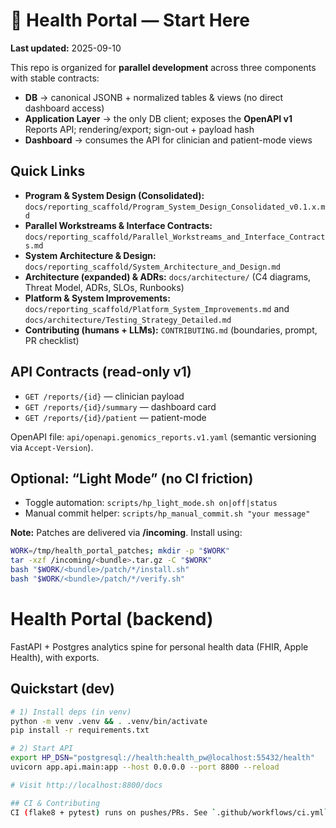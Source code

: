 <!-- HP-START-HERE:BEGIN -->
# 🧭 Health Portal — Start Here

**Last updated:** 2025-09-10

This repo is organized for **parallel development** across three components with stable contracts:

- **DB** → canonical JSONB + normalized tables & views (no direct dashboard access)
- **Application Layer** → the only DB client; exposes the **OpenAPI v1** Reports API; rendering/export; sign-out + payload hash
- **Dashboard** → consumes the API for clinician and patient-mode views

## Quick Links
- **Program & System Design (Consolidated):** `docs/reporting_scaffold/Program_System_Design_Consolidated_v0.1.x.md`
- **Parallel Workstreams & Interface Contracts:** `docs/reporting_scaffold/Parallel_Workstreams_and_Interface_Contracts.md`
- **System Architecture & Design:** `docs/reporting_scaffold/System_Architecture_and_Design.md`
- **Architecture (expanded) & ADRs:** `docs/architecture/` (C4 diagrams, Threat Model, ADRs, SLOs, Runbooks)
- **Platform & System Improvements:** `docs/reporting_scaffold/Platform_System_Improvements.md` and `docs/architecture/Testing_Strategy_Detailed.md`
- **Contributing (humans + LLMs):** `CONTRIBUTING.md` (boundaries, prompt, PR checklist)

## API Contracts (read-only v1)
- `GET /reports/{id}` — clinician payload
- `GET /reports/{id}/summary` — dashboard card
- `GET /reports/{id}/patient` — patient-mode

OpenAPI file: `api/openapi.genomics_reports.v1.yaml` (semantic versioning via `Accept-Version`).

## Optional: “Light Mode” (no CI friction)
- Toggle automation: `scripts/hp_light_mode.sh on|off|status`
- Manual commit helper: `scripts/hp_manual_commit.sh "your message"`

**Note:** Patches are delivered via **/incoming**. Install using:
```bash
WORK=/tmp/health_portal_patches; mkdir -p "$WORK"
tar -xzf /incoming/<bundle>.tar.gz -C "$WORK"
bash "$WORK/<bundle>/patch/*/install.sh"
bash "$WORK/<bundle>/patch/*/verify.sh"
```
<!-- HP-START-HERE:END -->

# Health Portal (backend)

FastAPI + Postgres analytics spine for personal health data (FHIR, Apple Health), with exports.

## Quickstart (dev)

```bash
# 1) Install deps (in venv)
python -m venv .venv && . .venv/bin/activate
pip install -r requirements.txt

# 2) Start API
export HP_DSN="postgresql://health:health_pw@localhost:55432/health"
uvicorn app.api.main:app --host 0.0.0.0 --port 8800 --reload

# Visit http://localhost:8800/docs

## CI & Contributing
CI (flake8 + pytest) runs on pushes/PRs. See `.github/workflows/ci.yml`.
